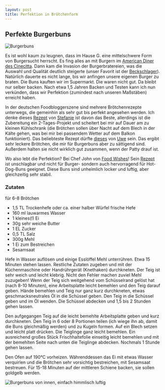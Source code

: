 ```yaml
---
layout: post
title: Perfektion in Brötchenform
---
```


## Perfekte Burgerbuns

![Burgerbuns](https://raw.githubusercontent.com/spinni/spinni.github.com/master/images/20170718-burgerbroetchen1.jpg)

Es ist wohl kaum zu leugnen, dass im Hause G. eine mittelschwere Form von Burgersucht herrscht. Es fing alles an mit Burgern im [American Diner des Cinecitta](https://www.cinecitta.de/de/American-Diner-Burger-vom-Lavagrill-138,163078.html). Dann kam die Invasion der Burgerbratereien, was die Auswahl und Qualität deutlich steigerte (unser Favorit ist der [Beckschlager](http://beckschlager.org/)). Natürlich dauerte es nicht lange, bis wir anfingen unsere eigenen Burger zu braten. Die Buns kauften wir im Supermarkt. Die waren nicht gut. Da bleibt nur selber backen. Nach etwa 1,5 Jahren Backen und Testen kann ich nun verkünden, dass wir Perfektion (zumindest nach unseren Maßstäben) erreicht haben.

In der deutschen Foodbloggerszene sind mehrere Brötchenrezepte unterwegs, die gemeinhin als sehr gut bis perfekt angesehen werden. Ich denke dieses [Rezept](https://www.hefe-und-mehr.de/2012/05/burger-brtchen-bernacht-variante/) von [Stefanie](https://www.hefe-und-mehr.de/about/) ist davon das Beste, allerdings ist die Zubereitung ein 2-Tages-Projekt und scheitert bei mir auf Dauer am zu kleinen Kühlschrank (die Brötchen sollen über Nacht auf dem Blech in der Kälte gehen, was bei mir bei passendem Wetter auf dem Balkon funktioniert). Das beliebteste Rezept dürfte [dieses](http://www.highfoodality.com/rezepte/grillen-und-barbecue/brioche-burger-buns/) von [Uwe](http://www.highfoodality.com/foodblog/) sein. Das ergibt sehr leckere Brötchen, die mir für Burgerbuns aber zu sättigend sind. Außerdem halten sie nicht wirklich gut zusammen, wenn der Patty drauf ist.

Wo also lebt die Perfektion? Bei Chef John von [Food Wishes](https://foodwishes.blogspot.de/)! Sein [Rezept](https://foodwishes.blogspot.de/2013/07/homemade-hamburger-buns-oh-my-god-becky.html) ist unschlagbar und nicht für Burger- sondern auch hervorragend für Hot-Dog-Buns geeignet. Diese Buns sind unheimlich locker und luftig, aber gleichzeitig sehr stabil.

### Zutaten
für 6-8 Brötchen

- 1,5 TL Trockenhefe oder ca. einer halber Würfel frische Hefe
- 160 ml lauwarmes Wasser
- 1 kleines(!) Ei
- 30g sehr weiche Butter
- 1 EL Zucker
- 0,5 TL Salz
- 300g Mehl
- 1 Ei zum Bestreichen
- Sesamsaat

Hefe in Wasser auflösen und einige Esslöffel Mehl unterrühren. Etwa 15 Minuten stehen lassen. Restliche Zutaten zugeben und mit der Küchenmaschine oder Handrührgerät (Knethaken) durchkneten. Der Teig ist sehr weich und leicht klebrig. Nicht den Fehler machen zuviel Mehl zuzugeben! Wenn der Teig sich weitgehend vom Schüsselrand gelöst hat (nach 8-10 Minuten), eine Arbeitsplatte leicht bemehlen und den Teig darauf geben. Hände bemehlen und Teig nur ganz kurz durchkneten, etwas geschmacksneutrales Öl in die Schüssel geben. Den Teig in die Schüssel geben und im Öl wenden. Die Schüssel abdecken und 1,5 bis 2 Stunden gehen lassen.

Den aufgegangen Teig auf die leicht bemehlte Arbeitsplatte geben und kurz durchkneten. Den Teig in 6 oder 8 Portionen teilen (ich wiege ihn ab, damit die Buns gleichmäßig werden) und zu Kugeln formen. Auf ein Blech setzen und leicht platt drücken. Die Teiglinge ganz leicht bemehlen. Ein ausreichend großes Stück Frischhaltefolie einseitig leicht bemehlen und mit der bemehlten Seite nach unten die Teiglinge abdecken. Nochmals 1 Stunde gehen lassen.

Den Ofen auf 190°C vorheizen. Währenddessen das Ei mit etwas Wasser verquirlen und die Brötchen sehr vorsichtig bestreichen, mit Sesamsaat bestreuen. Für 15-18 Minuten auf der mittleren Schiene backen, sie sollen goldgelb werden.

![Burgerbuns von innen, einfach himmlisch luftig](https://raw.githubusercontent.com/spinni/spinni.github.com/master/images/20170718-burgerbroetchen2.jpg)
